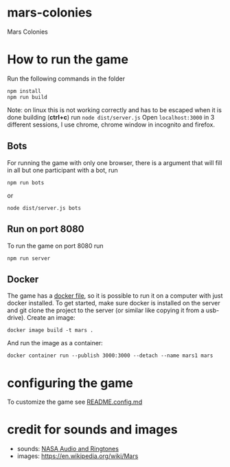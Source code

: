 # mars-colonies
Mars Colonies

# How to run the game
Run the following commands in the folder
```
npm install
npm run build
```
Note: on linux this is not working correctly and has to be escaped when it is done building (**ctrl+c**)
run `node dist/server.js`
Open `localhost:3000` in 3 different sessions, I use chrome, chrome window in incognito and firefox.

## Bots
For running the game with only one browser, there is a argument that will fill in all but one participant with a bot, run
```
npm run bots
```
or
```
node dist/server.js bots
```

## Run on port 8080
To run the game on port 8080 run
```
npm run server
```

## Docker
The game has a [docker file](./Dockerfile), so it is possible to run it on a computer with just docker installed. To get started, make sure docker is installed on the server and git clone the project to the server (or similar like copying it from a usb-drive).
Create an image:
```
docker image build -t mars .
```
And run the image as a container:
```
docker container run --publish 3000:3000 --detach --name mars1 mars
```

# configuring the game
To customize the game see [README.config.md](./README.config.md)

# credit for sounds and images
- sounds: [NASA Audio and Ringtones](https://www.nasa.gov/connect/sounds/index.html)
- images: https://en.wikipedia.org/wiki/Mars
